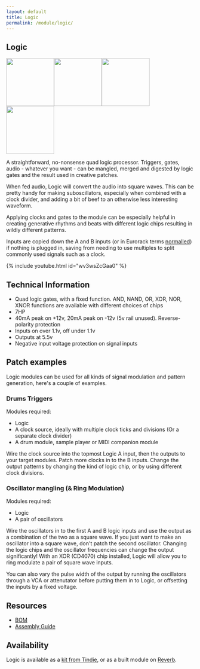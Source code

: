 ```yaml
---
layout: default
title: Logic
permalink: /module/logic/
---
```


## Logic

<a href="../../images/logic-front.jpg" target="_blank"><img src="../../images/logic-front-thumb.jpg" height="128" width="128" /></a><a href="../../images/logic-side.jpg" target="_blank"><img src="../../images/logic-side-thumb.jpg" height="128" width="128" /></a><a href="../../images/logic-rear.jpg" target="_blank"><img src="../../images/logic-rear-thumb.jpg" height="128" width="128" /></a><a href="../../images/logic-pcbs.jpg" target="_blank"><img src="../../images/logic-pcbs-thumb.jpg" height="128" width="128" /></a>

A straightforward, no-nonsense quad logic processor. Triggers, gates, audio - whatever you want - can be mangled, merged and digested by logic gates and the result used in creative patches.

When fed audio, Logic will convert the audio into square waves. This can be pretty handy for making suboscillators, especially when combined with a clock divider, and adding a bit of beef to an otherwise less interesting waveform.

Applying clocks and gates to the module can be especially helpful in creating generative rhythms and beats with different logic chips resulting in wildly different patterns.

Inputs are copied down the A and B inputs (or in Eurorack terms [normalled](https://learningmodular.com/glossary/normalled/)) if nothing is plugged in, saving from needing to use multiples to split commonly used signals such as a clock.

{% include youtube.html id="wv3wsZcGaa0" %}

## Technical Information

- Quad logic gates, with a fixed function. AND, NAND, OR, XOR, NOR, XNOR functions are available with different choices of chips
- 7HP
- 40mA peak on +12v, 20mA peak on -12v (5v rail unused). Reverse-polarity protection
- Inputs on over 1.1v, off under 1.1v
- Outputs at 5.5v
- Negative input voltage protection on signal inputs

## Patch examples

Logic modules can be used for all kinds of signal modulation and pattern generation, here's a couple of examples.

### Drums Triggers

Modules required:

- Logic
- A clock source, ideally with multiple clock ticks and divisions (Or a separate clock divider)
- A drum module, sample player or MIDI companion module

Wire the clock source into the topmost Logic A input, then the outputs to your target modules. Patch more clocks in to the B inputs. Change the output patterns by changing the kind of logic chip, or by using different clock divisions.

### Oscillator mangling (& Ring Modulation)

Modules required:

- Logic
- A pair of oscillators

Wire the oscillators in to the first A and B logic inputs and use the output as a combination of the two as a square wave. If you just want to make an oscillator into a square wave, don't patch the second oscillator. Changing the logic chips and the oscillator frequencies can change the output significantly! With an XOR (CD4070) chip installed, Logic will allow you to ring modulate a pair of square wave inputs.

You can also vary the pulse width of the output by running the oscillators through a VCA or attenutator before putting them in to Logic, or offsetting the inputs by a fixed voltage.

## Resources

- [BOM](https://github.com/tpcarlson/synth-diy/blob/main/logic/BOM.md)
- [Assembly Guide](https://github.com/tpcarlson/synth-diy/blob/main/logic/ASSEMBLY.md)

## Availability

Logic is available as a [kit from Tindie](https://www.tindie.com/products/divergentwaves/logic/), or as a built module on [Reverb](https://reverb.com/uk/item/79833765-divergent-waves-logic).